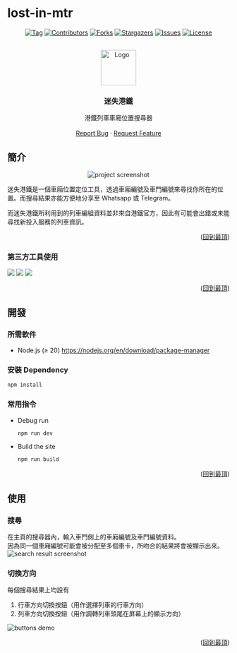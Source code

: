 # lost-in-mtr
<a id="readme-top"></a>



<!-- PROJECT SHIELDS -->
<div align="center">

  [![Tag][tag-shield]][tag-url]
  [![Contributors][contributors-shield]][contributors-url]
  [![Forks][forks-shield]][forks-url]
  [![Stargazers][stars-shield]][stars-url]
  [![Issues][issues-shield]][issues-url]
  [![License][license-shield]][license-url]
  
</div>



<!-- PROJECT LOGO -->
<br />
<div align="center">
  <a href="https://github.com/markmybytes/driver-box">
    <img src="https://github.com/user-attachments/assets/43b3154a-968a-499b-bf7a-a6ec325429b5" alt="Logo" width="80" height="80">
  </a>

  <h3 align="center">迷失港鐵</h3>

  <p align="center">
    港鐵列車車廂位置搜尋器
    <br />
    <br />
    <a href="https://github.com/markmybytes/lost-in-mtr/issues/new?labels=bug&template=bug-report---.md">Report Bug</a>
    ·
    <a href="https://github.com/markmybytes/lost-in-mtr/issues/new?labels=enhancement&template=feature-request---.md">Request Feature</a>
  </p>
</div>



<!-- ABOUT THE PROJECT -->
## 簡介

<p align="center">
  <img src="https://github.com/user-attachments/assets/d6e60a13-ae36-4568-ba48-62a04025b3cd" alt="project screenshot">
<p align="right">

迷失港鐵是一個車廂位置定位工具，透過車廂編號及車門編號來尋找你所在的位置。而搜尋結果亦能方便地分享至 Whatsapp 或 Telegram。

而迷失港鐵所利用到的列車編組資料並非來自港鐵官方，因此有可能會出錯或未能尋找新投入服務的列車資訊。

<p align="right">(<a href="#readme-top">回到最頂</a>)</p>

### 第三方工具使用
[<img src="https://img.shields.io/badge/bootstrap%20icons-7532fa?style=for-the-badge&logo=bootstrap&logoColor=white">](https://icons.getbootstrap.com/)
[<img src="https://img.shields.io/badge/svelte-ff3e00?style=for-the-badge&logo=svelte&logoColor=white">](https://svelte.dev/)
[<img src="https://img.shields.io/badge/tailwindcss-38bdf8?style=for-the-badge&logo=tailwindcss&logoColor=white">](https://tailwindcss.com/)

<p align="right">(<a href="#readme-top">回到最頂</a>)</p>



<!-- GETTING STARTED -->
## 開發

### 所需軟件

- Node.js (≥ 20) https://nodejs.org/en/download/package-manager

### 安裝 Dependency

```sh
npm install
```

### 常用指令

- Debug run
  ```sh
  npm run dev
  ```

- Build the site
  ```sh
  npm run build
  ```

<p align="right">(<a href="#readme-top">回到最頂</a>)</p>



<!-- USAGE EXAMPLES -->
## 使用

### 搜尋

在主頁的搜尋器內，輸入車門側上的車廂編號及車門編號資料。<br>
因為同一個車廂編號可能會被分配至多個車卡，所吻合的結果將會被顯示出來。<br>
<img src="https://github.com/user-attachments/assets/79252875-bbf1-493d-892e-4a7971aa9b5f" alt="search result screenshot">

### 切換方向

每個搜尋結果上均設有
  1. 行車方向切換按鈕（用作選擇列車的行車方向）
  2. 列車方向切換按鈕（用作調轉列車頭尾在屏幕上的顯示方向）
<img src="https://github.com/user-attachments/assets/10b319fb-abd4-4b69-b2d9-18b5b0c5fd5c" alt="buttons demo">

<p align="right">(<a href="#readme-top">回到最頂</a>)</p>



<!-- MARKDOWN LINKS & IMAGES -->
<!-- https://www.markdownguide.org/basic-syntax/#reference-style-links -->
[tag-url]: https://github.com/markmybytes/lost-in-mtr/releases
[tag-shield]: https://img.shields.io/github/v/tag/markmybytes/lost-in-mtr?style=for-the-badge&label=LATEST&color=%23B1B1B1
[contributors-shield]: https://img.shields.io/github/contributors/markmybytes/lost-in-mtr.svg?style=for-the-badge
[contributors-url]: https://github.com/markmybytes/lost-in-mtr/graphs/contributors
[forks-shield]: https://img.shields.io/github/forks/markmybytes/lost-in-mtr.svg?style=for-the-badge
[forks-url]: https://github.com/markmybytes/lost-in-mtr/network/members
[stars-shield]: https://img.shields.io/github/stars/markmybytes/lost-in-mtr.svg?style=for-the-badge
[stars-url]: https://github.com/markmybytes/lost-in-mtr/stargazers
[issues-shield]: https://img.shields.io/github/issues/markmybytes/lost-in-mtr.svg?style=for-the-badge
[issues-url]: https://github.com/markmybytes/lost-in-mtr/issues
[license-shield]: https://img.shields.io/github/license/markmybytes/lost-in-mtr.svg?style=for-the-badge
[license-url]: https://github.com/markmybytes/lost-in-mtr/blob/master/LICENSE.txt
